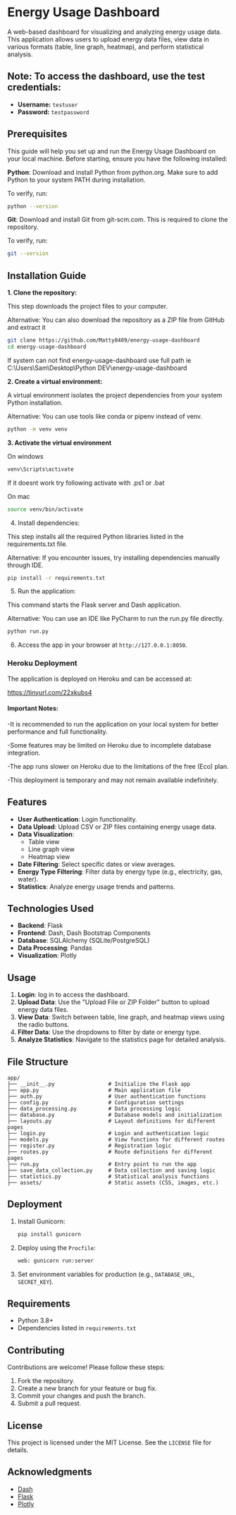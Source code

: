 # Energy Usage Dashboard

A web-based dashboard for visualizing and analyzing energy usage data. This application allows users to upload energy data files, view data in various formats (table, line graph, heatmap), and perform statistical analysis.


## **Note:** To access the dashboard, use the test credentials:
- **Username:** `testuser`
- **Password:** `testpassword`

## Prerequisites
This guide will help you set up and run the Energy Usage Dashboard on your local machine. Before starting, ensure you have the following installed:


**Python**: Download and install Python from python.org. Make sure to add Python to your system PATH during installation.

To verify, run:
```bash
python --version
```

**Git**: Download and install Git from git-scm.com. This is required to clone the repository.

To verify, run:
```bash
git --version
```
## Installation Guide

**1. Clone the repository:**
   
This step downloads the project files to your computer.

Alternative: You can also download the repository as a ZIP file from GitHub and extract it
   ```bash
   git clone https://github.com/Matty8409/energy-usage-dashboard
   cd energy-usage-dashboard
   ```
If system can not find energy-usage-dashboard use full path ie C:\Users\Sam\Desktop\Python DEV\energy-usage-dashboard

**2. Create a virtual environment:**
   
A virtual environment isolates the project dependencies from your system Python installation.

Alternative: You can use tools like conda or pipenv instead of venv.
   ```bash
   python -m venv venv
   ```

**3. Activate the virtual environment**
   
On windows
   ```bash
   venv\Scripts\activate
   ```
If it doesnt work try following activate with .ps1 or .bat

On mac
   ```bash
   source venv/bin/activate
   ```
4. Install dependencies:

This step installs all the required Python libraries listed in the requirements.txt file.

Alternative: If you encounter issues, try installing dependencies manually through IDE.


   ```bash
   pip install -r requirements.txt
   ```


5. Run the application:

This command starts the Flask server and Dash application.

Alternative: You can use an IDE like PyCharm to run the run.py file directly.

   ```bash
   python run.py
   ```

6. Access the app in your browser at `http://127.0.0.1:8050`.

### Heroku Deployment

The application is deployed on Heroku and can be accessed at:

https://tinyurl.com/22xkubs4

#### Important Notes:
-It is recommended to run the application on your local system for better performance and full functionality.

-Some features may be limited on Heroku due to incomplete database integration.

-The app runs slower on Heroku due to the limitations of the free (Eco) plan.

-This deployment is temporary and may not remain available indefinitely.


## Features

- **User Authentication**: Login functionality.
- **Data Upload**: Upload CSV or ZIP files containing energy usage data.
- **Data Visualization**:
  - Table view
  - Line graph view
  - Heatmap view
- **Date Filtering**: Select specific dates or view averages.
- **Energy Type Filtering**: Filter data by energy type (e.g., electricity, gas, water).
- **Statistics**: Analyze energy usage trends and patterns.

## Technologies Used

- **Backend**: Flask
- **Frontend**: Dash, Dash Bootstrap Components
- **Database**: SQLAlchemy (SQLite/PostgreSQL)
- **Data Processing**: Pandas
- **Visualization**: Plotly

## Usage

1. **Login**: log in to access the dashboard.
2. **Upload Data**: Use the "Upload File or ZIP Folder" button to upload energy data files.
3. **View Data**: Switch between table, line graph, and heatmap views using the radio buttons.
4. **Filter Data**: Use the dropdowns to filter by date or energy type.
5. **Analyze Statistics**: Navigate to the statistics page for detailed analysis.

## File Structure

```
app/
├── __init__.py                 # Initialize the Flask app
├── app.py                      # Main application file
├── auth.py                     # User authentication functions
├── config.py                   # Configuration settings
├── data_processing.py          # Data processing logic
├── database.py                 # Database models and initialization
├── layouts.py                  # Layout definitions for different pages
├── login.py                    # Login and authentication logic
├── models.py                   # View functions for different routes
├── register.py                 # Registration logic
├── routes.py                   # Route definitions for different pages
├── run.py                      # Entry point to run the app
├── save_data_collection.py     # Data collection and saving logic
├── statistics.py               # Statistical analysis functions
├── assets/                     # Static assets (CSS, images, etc.)
```

## Deployment

1. Install Gunicorn:
   ```bash
   pip install gunicorn
   ```

2. Deploy using the `Procfile`:
   ```bash
   web: gunicorn run:server
   ```

3. Set environment variables for production (e.g., `DATABASE_URL`, `SECRET_KEY`).

## Requirements

- Python 3.8+
- Dependencies listed in `requirements.txt`

## Contributing

Contributions are welcome! Please follow these steps:

1. Fork the repository.
2. Create a new branch for your feature or bug fix.
3. Commit your changes and push the branch.
4. Submit a pull request.

## License

This project is licensed under the MIT License. See the `LICENSE` file for details.

## Acknowledgments

- [Dash](https://dash.plotly.com/)
- [Flask](https://flask.palletsprojects.com/)
- [Plotly](https://plotly.com/)
